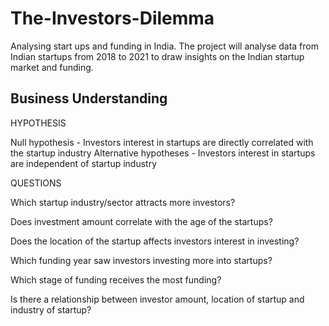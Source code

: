 # The-Investors-Dilemma
Analysing start ups and funding in India.
The project will analyse data from Indian startups from 2018 to 2021 to draw insights on the Indian startup market and funding. 


## Business Understanding

HYPOTHESIS

Null hypothesis - Investors interest in startups are directly correlated with the startup industry
Alternative hypotheses - Investors interest in startups are independent of startup industry

QUESTIONS

Which startup industry/sector attracts more investors?

Does investment amount correlate with the age of the startups?

Does the location of the startup affects investors interest in investing?

Which funding year saw investors investing more into startups?

Which stage of funding receives the most funding?

Is there a relationship between investor amount, location of startup and industry of startup?